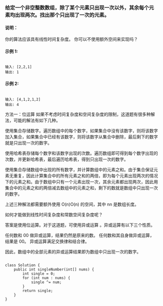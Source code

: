 <!--
author: Justin
head: 
date: 2021-07-12
title: 数组-136-只出现一次的数字
tags: 数据结构
images: http://pingodata.qiniudn.com/cube2.jpg
category: 数据结构-数组
status: publish
summary: leetcode-136-只出现一次的数字
-->

### 给定一个非空整数数组，除了某个元素只出现一次以外，其余每个元素均出现两次。找出那个只出现了一次的元素。



#### 说明：

你的算法应该具有线性时间复杂度。 你可以不使用额外空间来实现吗？

#### 示例 1:

```

输入: [2,2,1]
输出: 1

```

#### 示例 2:

```

输入: [4,1,2,1,2]
输出: 4

```


方法一：位运算
如果不考虑时间复杂度和空间复杂度的限制，这道题有很多种解法，可能的解法有如下几种。

使用集合存储数字。遍历数组中的每个数字，如果集合中没有该数字，则将该数字加入集合，如果集合中已经有该数字，则将该数字从集合中删除，最后剩下的数字就是只出现一次的数字。

使用哈希表存储每个数字和该数字出现的次数。遍历数组即可得到每个数字出现的次数，并更新哈希表，最后遍历哈希表，得到只出现一次的数字。

使用集合存储数组中出现的所有数字，并计算数组中的元素之和。由于集合保证元素无重复，因此计算集合中的所有元素之和的两倍，即为每个元素出现两次的情况下的元素之和。由于数组中只有一个元素出现一次，其余元素都出现两次，因此用集合中的元素之和的两倍减去数组中的元素之和，剩下的数就是数组中只出现一次的数字。

上述三种解法都需要额外使用 O(n)O(n) 的空间，其中 nn 是数组长度。

如何才能做到线性时间复杂度和常数空间复杂度呢？

答案是使用位运算。对于这道题，可使用异或运算 。异或运算有以下三个性质。

任何数和 00 做异或运算，结果仍然是原来的数。
任何数和其自身做异或运算，结果是 00。
异或运算满足交换律和结合律。

因此，数组中的全部元素的异或运算结果即为数组中只出现一次的数字。


```

class Solution {
    public int singleNumber(int[] nums) {
        int single = 0;
        for (int num : nums) {
            single ^= num;
        }
        return single;
    }
}


```